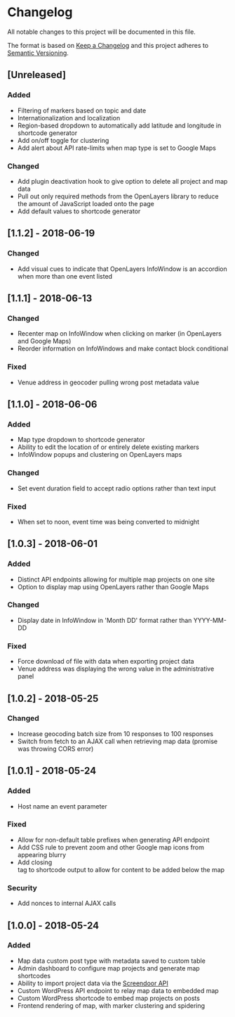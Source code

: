 # Changelog
All notable changes to this project will be documented in this file.

The format is based on [Keep a Changelog](http://keepachangelog.com/en/1.0.0/)
and this project adheres to [Semantic Versioning](http://semver.org/spec/v2.0.0.html).

## [Unreleased]
### Added
- Filtering of markers based on topic and date
- Internationalization and localization
- Region-based dropdown to automatically add latitude and longitude in shortcode generator
- Add on/off toggle for clustering
- Add alert about API rate-limits when map type is set to Google Maps

### Changed
- Add plugin deactivation hook to give option to delete all project and map data
- Pull out only required methods from the OpenLayers library to reduce the amount of JavaScript loaded onto the page
- Add default values to shortcode generator

## [1.1.2] - 2018-06-19
### Changed
- Add visual cues to indicate that OpenLayers InfoWindow is an accordion when more than one event listed

## [1.1.1] - 2018-06-13
### Changed
- Recenter map on InfoWindow when clicking on marker (in OpenLayers and Google Maps)
- Reorder information on InfoWindows and make contact block conditional

### Fixed
- Venue address in geocoder pulling wrong post metadata value

## [1.1.0] - 2018-06-06
### Added
- Map type dropdown to shortcode generator
- Ability to edit the location of or entirely delete existing markers
- InfoWindow popups and clustering on OpenLayers maps

### Changed
- Set event duration field to accept radio options rather than text input

### Fixed
- When set to noon, event time was being converted to midnight

## [1.0.3] - 2018-06-01
### Added
- Distinct API endpoints allowing for multiple map projects on one site
- Option to display map using OpenLayers rather than Google Maps

### Changed
- Display date in InfoWindow in 'Month DD' format rather than YYYY-MM-DD

### Fixed
- Force download of file with data when exporting project data
- Venue address was displaying the wrong value in the administrative panel

## [1.0.2] - 2018-05-25
### Changed
- Increase geocoding batch size from 10 responses to 100 responses
- Switch from fetch to an AJAX call when retrieving map data (promise was throwing CORS error)

## [1.0.1] - 2018-05-24
### Added
- Host name an event parameter

### Fixed
- Allow for non-default table prefixes when generating API endpoint
- Add CSS rule to prevent zoom and other Google map icons from appearing blurry
- Add closing <div> tag to shortcode output to allow for content to be added below the map

### Security
- Add nonces to internal AJAX calls

## [1.0.0] - 2018-05-24
### Added
- Map data custom post type with metadata saved to custom table
- Admin dashboard to configure map projects and generate map shortcodes
- Ability to import project data via the [Screendoor API](http://dobtco.github.io/screendoor-api-docs/)
- Custom WordPress API endpoint to relay map data to embedded map
- Custom WordPress shortcode to embed map projects on posts
- Frontend rendering of map, with marker clustering and spidering
